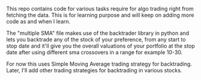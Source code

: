 This repo contains code for various tasks require for algo trading right from fetching the data. This is for learning purpose and will keep on adding more code as and when I learn.

The "multiple SMA" file makes use of the backtrader library in python and lets you backtrade any of the stock of your preference, from any start to stop date and it'll give you the overall valuations of your portfolio at the stop date after using different sma crossovers in a range for example 10-30.

For now this uses Simple Moving Average trading strategy for backtrading. Later, I'll add other trading strategies for backtrading in various stocks.
